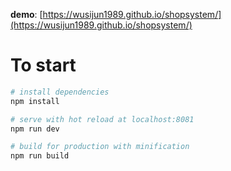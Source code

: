 **demo**: [https://wusijun1989.github.io/shopsystem/](https://wusijun1989.github.io/shopsystem/)

# To start

``` bash
# install dependencies
npm install

# serve with hot reload at localhost:8081
npm run dev

# build for production with minification
npm run build

```
